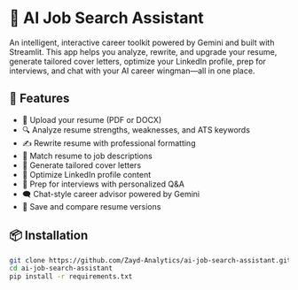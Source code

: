 # 🧠 AI Job Search Assistant

An intelligent, interactive career toolkit powered by Gemini and built with Streamlit. This app helps you analyze, rewrite, and upgrade your resume, generate tailored cover letters, optimize your LinkedIn profile, prep for interviews, and chat with your AI career wingman—all in one place.

## 🚀 Features

- 📄 Upload your resume (PDF or DOCX)
- 🔍 Analyze resume strengths, weaknesses, and ATS keywords
- ✍️ Rewrite resume with professional formatting
- 🎯 Match resume to job descriptions
- 💼 Generate tailored cover letters
- 🔗 Optimize LinkedIn profile content
- 🎤 Prep for interviews with personalized Q&A
- 🗨️ Chat-style career advisor powered by Gemini
- 💾 Save and compare resume versions

## 📦 Installation

```bash
git clone https://github.com/Zayd-Analytics/ai-job-search-assistant.git
cd ai-job-search-assistant
pip install -r requirements.txt
